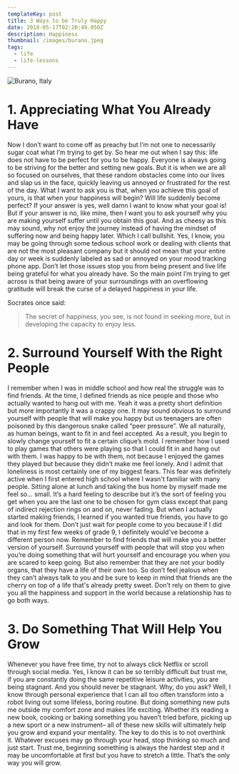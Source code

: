```yaml
---
templateKey: post
title: 3 Ways to be Truly Happy
date: 2018-05-17T02:20:49.050Z
description: Happiness
thumbnail: /images/burano.jpeg
tags:
  - life
  - life-lessons
---
```


![Burano, Italy](/images/burano.jpeg 'Burano, Italy')

# **1. Appreciating What You Already Have**

Now I don’t want to come off as preachy but I’m not one to necessarily sugar coat what I’m trying to get by. So hear me out when I say this: life does not have to be perfect for you to be happy. Everyone is always going to be striving for the better and setting new goals. But it is when we are all so focused on ourselves, that these random obstacles come into our lives and slap us in the face, quickly leaving us annoyed or frustrated for the rest of the day. What I want to ask you is that, when you achieve this goal of yours, is that when your happiness will begin? Will life suddenly become perfect? If your answer is yes, well damn I want to know what your goal is! But if your answer is no, like mine, then I want you to ask yourself why you are making yourself suffer until you obtain this goal. And as cheesy as this may sound, why not enjoy the journey instead of having the mindset of suffering now and being happy later. Which I call bullshit. Yes, I know, you may be going through some tedious school work or dealing with clients that are not the most pleasant company but it should not mean that your entire day or week is suddenly labeled as sad or annoyed on your mood tracking phone app. Don’t let those issues stop you from being present and live life being grateful for what you already have. So the main point I’m trying to get across is that being aware of your surroundings with an overflowing gratitude will break the curse of a delayed happiness in your life.

Socrates once said:

> The secret of happiness, you see, is not found in seeking more, but in developing the capacity to enjoy less.

# **2. Surround Yourself With the Right People**

I remember when I was in middle school and how real the struggle was to find friends. At the time, I defined friends as nice people and those who actually wanted to hang out with me. Yeah it was a pretty short definition but more importantly it was a crappy one. It may sound obvious to surround yourself with people that will make you happy but us teenagers are often poisoned by this dangerous snake called “peer pressure”. We all naturally, as human beings, want to fit in and feel accepted. As a result, you begin to slowly change yourself to fit a certain clique’s mold. I remember how I used to play games that others were playing so that I could fit in and hang out with them. I was happy to be with them, not because I enjoyed the games they played but because they didn’t make me feel lonely. And I admit that loneliness is most certainly one of my biggest fears. This fear was definitely active when I first entered high school where I wasn't familiar with many people. Sitting alone at lunch and taking the bus home by myself made me feel so... small. It’s a hard feeling to describe but it’s the sort of feeling you get when you are the last one to be chosen for gym class except that pang of indirect rejection rings on and on, never fading. But when I actually started making friends, I learned if you wanted true friends, you have to go and look for them. Don’t just wait for people come to you because if I did that in my first few weeks of grade 9, I definitely would've become a different person now. Remember to find friends that will make you a better version of yourself. Surround yourself with people that will stop you when you’re doing something that will hurt yourself and encourage you when you are scared to keep going. But also remember that they are not your bodily organs, that they have a life of their own too. So don’t feel jealous when they can’t always talk to you and be sure to keep in mind that friends are the cherry on top of a life that's already pretty sweet. Don’t rely on them to give you all the happiness and support in the world because a relationship has to go both ways.

# 3. Do Something That Will Help You Grow

Whenever you have free time, try not to always click Netflix or scroll through social media. Yes, I know it can be so terribly difficult but trust me, if you are constantly doing the same repetitive leisure activities, you are being stagnant. And you should never be stagnant. Why, do you ask? Well, I know through personal experience that I can all too often transform into a robot living out some lifeless, boring routine. But doing something new puts me outside my comfort zone and makes life exciting. Whether it’s reading a new book, cooking or baking something you haven’t tried before, picking up a new sport or a new instrument– all of these new skills will ultimately help you grow and expand your mentality. The key to do this is to not overthink it. Whatever excuses may go through your head, stop thinking so much and just start. Trust me, beginning something is always the hardest step and it may be uncomfortable at first but you have to stretch a little. That’s the only way you will grow.
